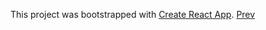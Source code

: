This project was bootstrapped with [Create React App](https://github.com/facebook/create-react-app).
[Prev](https://github.com/eduardoguette/ArticlePreviewComponent/blob/master/article-componet-card.png)
